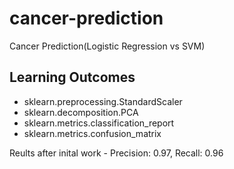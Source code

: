 # cancer-prediction
Cancer Prediction(Logistic Regression vs SVM)

## Learning Outcomes
* sklearn.preprocessing.StandardScaler
* sklearn.decomposition.PCA
* sklearn.metrics.classification_report
* sklearn.metrics.confusion_matrix


Reults after inital work - Precision: 0.97, Recall: 0.96

